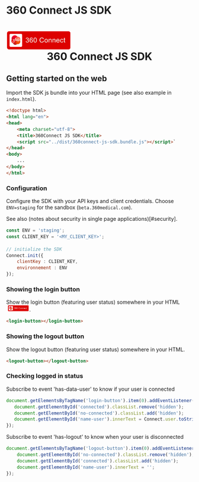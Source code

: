 # 360 Connect JS SDK

<h1 align="center">
<img align="center" src="test/docs/login-button-loggedout.png" height="52" alt="360connect login button" style="display:block">
360 Connect JS SDK
</h1>

## Getting started on the web

Import the SDK js bundle into your HTML page (see also example in `index.html`).

```html
<!doctype html>
<html lang="en">
<head>
    <meta charset="utf-8">
    <title>360Connect JS SDK</title>
    <script src="../dist/360connect-js-sdk.bundle.js"></script>`
</head>
<body>
    ...
</body>
</html>
```

### Configuration

Configure the SDK with your API keys and client credentials. Choose `ENV=staging` for the sandbox (`beta.360medical.com`).

See also (notes about security in single page applications)[#security].

```javascript
const ENV = 'staging';
const CLIENT_KEY = '<MY_CLIENT_KEY>';

// initialize the SDK
Connect.init({
    clientKey : CLIENT_KEY,
    environnement : ENV
});
```

### Showing the login button

Show the login button (featuring user status) somewhere in your HTML <img src="test/docs/login-button-loggedout.png" height="17" alt="360connect login button" style="display:inline-block;margin-left:4px">.


```html
<login-button></login-button>
```

### Showing the logout button

Show the logout button (featuring user status) somewhere in your HTML.


```html
<logout-button></logout-button>
```

### Checking logged in status
Subscribe to event 'has-data-user' to know if your user is connected
```javascript
document.getElementsByTagName('login-button').item(0).addEventListener('has-data-user', function (e) {
   document.getElementById('connected').classList.remove('hidden');
   document.getElementById('no-connected').classList.add('hidden');
   document.getElementById('name-user').innerText = Connect.user.toString();
});
```
Subscribe to event 'has-logout' to know when your user is disconnected
```javascript
document.getElementsByTagName('logout-button').item(0).addEventListener('has-logout', function (e) {
    document.getElementById('no-connected').classList.remove('hidden');
    document.getElementById('connected').classList.add('hidden');
    document.getElementById('name-user').innerText = '';
});
```
